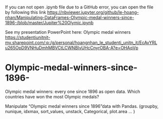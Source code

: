 If you can not open .ipynb file due to a GitHub error, you can open the file by following this link 
https://nbviewer.jupyter.org/github/le-hoang-nhan/Manipulating-DataFrames-Olympic-medal-winners-since-1896-/blob/master/Jupiter%20Olymic.ipynb

See my presentation PowerPoint here: 
Olympic medal winners
https://studentiunitnit-my.sharepoint.com/:p:/g/personal/hoangnhan_le_studenti_unitn_it/EcAvYRLu265OpD9VNHuDmhMBVCtLCWNBIvUHcCnyrOBA-A?e=OHAqVp

# Olympic-medal-winners-since-1896-
Olympic medal winners: every one since 1896 as open data. Which countries have won the most Olympic medals? 

Manipulate “Olympic medal winners since 1896”data with Pandas.  (groupby, nunique, idxmax, sort_values, unstack, Categorical, plot.area ... )
